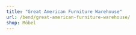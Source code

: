 ```yaml
---
title: "Great American Furniture Warehouse"
url: /bend/great-american-furniture-warehouse/
shop: Möbel
---
```

